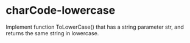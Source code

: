 # charCode-lowercase


Implement function ToLowerCase() that has a string parameter str, and returns the same string in lowercase.
